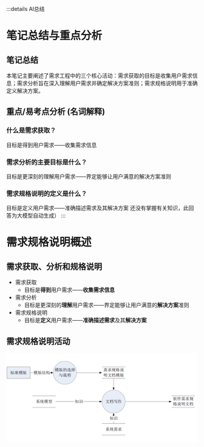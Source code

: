 :::details AI总结



# 笔记总结与重点分析
## 笔记总结
本笔记主要阐述了需求工程中的三个核心活动：需求获取的目标是收集用户需求信息；需求分析旨在深入理解用户需求并确定解决方案准则；需求规格说明用于准确定义解决方案。

## 重点/易考点分析 (名词解释)

### 什么是需求获取？
目标是得到用户需求——收集需求信息

### 需求分析的主要目标是什么？
目标是更深刻的理解用户需求——界定能够让用户满意的解决方案准则

### 需求规格说明的定义是什么？
目标是定义用户需求——准确描述需求及其解决方案
还没有掌握有关知识，此回答为大模型自动生成）
:::
# 需求规格说明概述

## 需求获取、分析和规格说明

- 需求获取
  - 目标是**得到**用户需求——**收集需求信息**
- 需求分析
  - 目标是更深刻的**理解**用户需求——界定能够让用户满意的**解决方案**准则
- 需求规格说明
  - 目标是**定义**用户需求——**准确描述需求**及其**解决方案**

## 需求规格说明活动

![需求规格说明活动](imgs/QQ_1745204641849.png)
